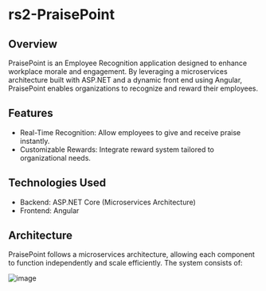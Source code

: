 # rs2-PraisePoint

## Overview

PraisePoint is an Employee Recognition application designed to enhance workplace morale and engagement. By leveraging a microservices architecture built with ASP.NET and a dynamic front end using Angular, PraisePoint enables organizations to recognize and reward their employees.

## Features

- Real-Time Recognition: Allow employees to give and receive praise instantly.
- Customizable Rewards: Integrate reward system tailored to organizational needs.
  
## Technologies Used

- Backend: ASP.NET Core (Microservices Architecture)
- Frontend: Angular

## Architecture

PraisePoint follows a microservices architecture, allowing each component to function independently and scale efficiently. The system consists of:

![image](https://github.com/user-attachments/assets/57d0cc5e-f249-4553-9ccc-3154d603a7ee)
